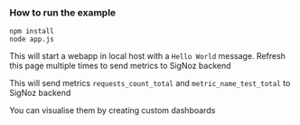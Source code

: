 ### How to run the example
```
npm install
node app.js
```
This will start a webapp in local host with a `Hello World` message. Refresh this page multiple times 
to send metrics to SigNoz backend

This will send metrics
`requests_count_total` and `metric_name_test_total` to SigNoz backend

You can visualise them by creating custom dashboards
